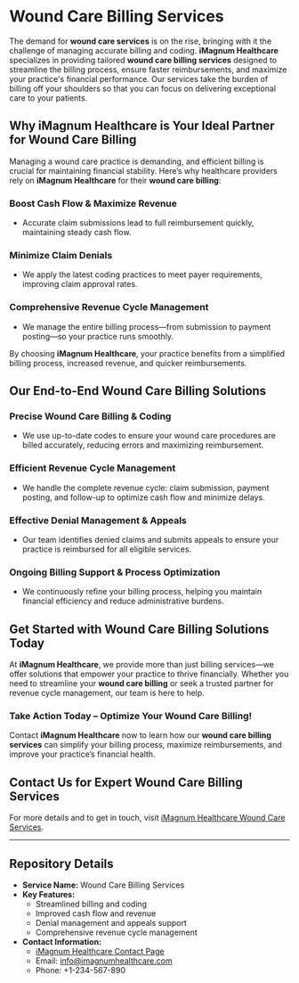 # Wound Care Billing Services

The demand for **wound care services** is on the rise, bringing with it the challenge of managing accurate billing and coding. **iMagnum Healthcare** specializes in providing tailored **wound care billing services** designed to streamline the billing process, ensure faster reimbursements, and maximize your practice's financial performance. Our services take the burden of billing off your shoulders so that you can focus on delivering exceptional care to your patients.

## Why iMagnum Healthcare is Your Ideal Partner for Wound Care Billing

Managing a wound care practice is demanding, and efficient billing is crucial for maintaining financial stability. Here’s why healthcare providers rely on **iMagnum Healthcare** for their **wound care billing**:

### **Boost Cash Flow & Maximize Revenue**
- Accurate claim submissions lead to full reimbursement quickly, maintaining steady cash flow.

### **Minimize Claim Denials**
- We apply the latest coding practices to meet payer requirements, improving claim approval rates.

### **Comprehensive Revenue Cycle Management**
- We manage the entire billing process—from submission to payment posting—so your practice runs smoothly.

By choosing **iMagnum Healthcare**, your practice benefits from a simplified billing process, increased revenue, and quicker reimbursements.

## Our End-to-End Wound Care Billing Solutions

### **Precise Wound Care Billing & Coding**
- We use up-to-date codes to ensure your wound care procedures are billed accurately, reducing errors and maximizing reimbursement.

### **Efficient Revenue Cycle Management**
- We handle the complete revenue cycle: claim submission, payment posting, and follow-up to optimize cash flow and minimize delays.

### **Effective Denial Management & Appeals**
- Our team identifies denied claims and submits appeals to ensure your practice is reimbursed for all eligible services.

### **Ongoing Billing Support & Process Optimization**
- We continuously refine your billing process, helping you maintain financial efficiency and reduce administrative burdens.

## Get Started with Wound Care Billing Solutions Today

At **iMagnum Healthcare**, we provide more than just billing services—we offer solutions that empower your practice to thrive financially. Whether you need to streamline your **wound care billing** or seek a trusted partner for revenue cycle management, our team is here to help.

### **Take Action Today – Optimize Your Wound Care Billing!**
Contact **iMagnum Healthcare** now to learn how our **wound care billing services** can simplify your billing process, maximize reimbursements, and improve your practice’s financial health.

## Contact Us for Expert Wound Care Billing Services

For more details and to get in touch, visit [iMagnum Healthcare Wound Care Services](https://www.imagnumhealthcare.com/specialty/wound-care).

---

## Repository Details
- **Service Name:** Wound Care Billing Services
- **Key Features:** 
  - Streamlined billing and coding
  - Improved cash flow and revenue
  - Denial management and appeals support
  - Comprehensive revenue cycle management
- **Contact Information:**
  - [iMagnum Healthcare Contact Page](https://www.imagnumhealthcare.com/specialty/wound-care)
  - Email: info@imagnumhealthcare.com
  - Phone: +1-234-567-890


